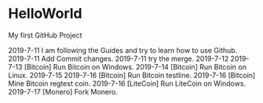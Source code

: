 # HelloWorld
My first GitHub Project

2019-7-11 I am following the Guides and try to learn how to use Github.
2019-7-11 Add Commit changes.
2019-7-11 try the merge.
2019-7-12 
2019-7-13 [Bitcoin] Run Bitcoin on Windows.
2019-7-14 [Bitcoin] Run Bitcoin on Linux.
2019-7-15 
2019-7-16 [Bitcoin] Run Bitcoin testline.
2019-7-16 [Bitcoin] Mine Bitcoin regtest coin.
2019-7-16 [LiteCoin] Run LiteCoin on Windows.
2019-7-17 [Monero] Fork Monero.



